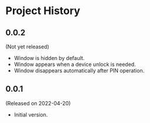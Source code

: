# Project History

## 0.0.2

(Not yet released)

* Window is hidden by default.
* Window appears when a device unlock is needed.
* Window disappears automatically after PIN operation.

## 0.0.1

(Released on 2022-04-20)

* Initial version.